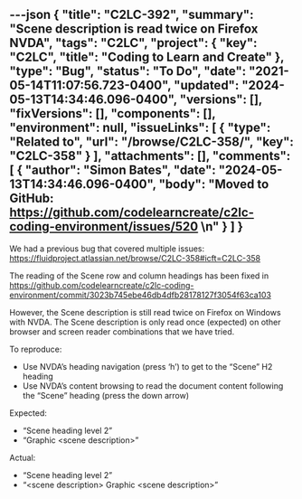 ---json
{
  "title": "C2LC-392",
  "summary": "Scene description is read twice on Firefox NVDA",
  "tags": "C2LC",
  "project": {
    "key": "C2LC",
    "title": "Coding to Learn and Create"
  },
  "type": "Bug",
  "status": "To Do",
  "date": "2021-05-14T11:07:56.723-0400",
  "updated": "2024-05-13T14:34:46.096-0400",
  "versions": [],
  "fixVersions": [],
  "components": [],
  "environment": null,
  "issueLinks": [
    {
      "type": "Related to",
      "url": "/browse/C2LC-358/",
      "key": "C2LC-358"
    }
  ],
  "attachments": [],
  "comments": [
    {
      "author": "Simon Bates",
      "date": "2024-05-13T14:34:46.096-0400",
      "body": "Moved to GitHub: <https://github.com/codelearncreate/c2lc-coding-environment/issues/520>&#x20;\n"
    }
  ]
}
---
We had a previous bug that covered multiple issues: <https://fluidproject.atlassian.net/browse/C2LC-358#icft=C2LC-358>

The reading of the Scene row and column headings has been fixed in <https://github.com/codelearncreate/c2lc-coding-environment/commit/3023b745ebe46db4dfb28178127f3054f63ca103>

However, the Scene description is still read twice on Firefox on Windows with NVDA. The Scene description is only read once (expected) on other browser and screen reader combinations that we have tried.

To reproduce:

* Use NVDA’s heading navigation (press ‘h’) to get to the “Scene” H2 heading
* Use NVDA’s content browsing to read the document content following the “Scene” heading (press the down arrow)

Expected:

* “Scene heading level 2”
* “Graphic \<scene description>”

Actual:

* “Scene heading level 2”
* “\<scene description> Graphic \<scene description>”

        